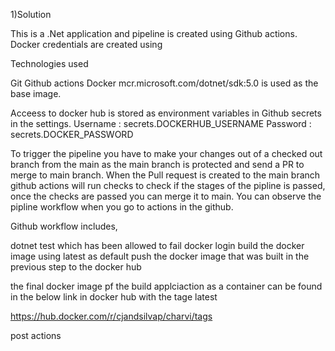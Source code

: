 

1)Solution

This is a .Net application and pipeline is created using Github actions. 
Docker credentials are created using 

Technologies used

Git
Github actions
Docker
mcr.microsoft.com/dotnet/sdk:5.0 is used as the base image.

Acceess to docker hub is stored as environment variables in Github secrets in the settings.
Username : secrets.DOCKERHUB_USERNAME
Password : secrets.DOCKER_PASSWORD

To trigger the pipeline you have to make your changes out of a checked out branch from the main as the main branch is protected and send a PR to merge to main branch. When the Pull request is created to the main branch github actions will run checks to check if the stages of the pipline is passed, once the checks are passed you can merge it to main.
You can observe the pipline workflow when you go to actions in the github.

Github workflow includes,

dotnet test which has been allowed to fail
docker login
build the docker image using latest as default
push the docker image that was built in the previous step to the docker hub

the final docker image pf the build applciaction as a container can be found in the below link in docker hub with the tage latest

https://hub.docker.com/r/cjandsilvap/charvi/tags

post actions










